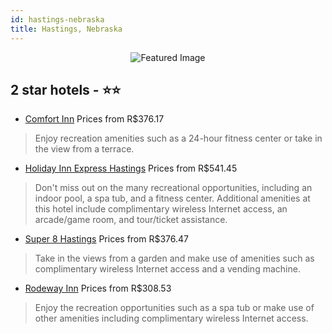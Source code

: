 ```yaml
---
id: hastings-nebraska
title: Hastings, Nebraska
---
```


<center><img src="https://i.travelapi.com/hotels/1000000/50000/42700/42618/2b73b380_z.jpg" alt="Featured Image" /></center>


##  2 star hotels - ⭐️⭐️

-    [Comfort Inn](https://us.hurb.com/hotels/hastings/comfort-inn-JNP-JP224300?cmp=18055) Prices from R$376.17
   > Enjoy recreation amenities such as a 24-hour fitness center or take in the view from a terrace.
-    [Holiday Inn Express Hastings](https://us.hurb.com/hotels/hastings/holiday-inn-express-hastings-JNP-JP074295?cmp=18055) Prices from R$541.45
   > Don't miss out on the many recreational opportunities, including an indoor pool, a spa tub, and a fitness center. Additional amenities at this hotel include complimentary wireless Internet access, an arcade/game room, and tour/ticket assistance.
-    [Super 8 Hastings](https://us.hurb.com/hotels/hastings/super-8-hastings-JNP-JP074297?cmp=18055) Prices from R$376.47
   > Take in the views from a garden and make use of amenities such as complimentary wireless Internet access and a vending machine.
-    [Rodeway Inn](https://us.hurb.com/hotels/hastings/rodeway-inn-JNP-JP997445?cmp=18055) Prices from R$308.53
   > Enjoy the recreation opportunities such as a spa tub or make use of other amenities including complimentary wireless Internet access.
